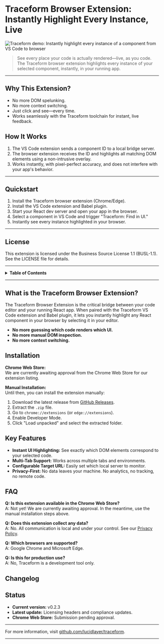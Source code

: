 # Traceform Browser Extension: Instantly Highlight Every Instance, Live

![Traceform demo: Instantly highlight every instance of a component from VS Code to browser](../../.github/demo.gif)

> See every place your code is actually rendered—live, as you code. The Traceform browser extension highlights every instance of your selected component, instantly, in your running app.

---

## Why This Extension?
- No more DOM spelunking.
- No more context switching.
- Just click and see—every time.
- Works seamlessly with the Traceform toolchain for instant, live feedback.

## How It Works
1. The VS Code extension sends a component ID to a local bridge server.
2. The browser extension receives the ID and highlights all matching DOM elements using a non-intrusive overlay.
3. Works instantly, with pixel-perfect accuracy, and does not interfere with your app's behavior.

---

## Quickstart
1. Install the Traceform browser extension (Chrome/Edge).
2. Install the VS Code extension and Babel plugin.
3. Start your React dev server and open your app in the browser.
4. Select a component in VS Code and trigger "Traceform: Find in UI."
5. Instantly see every instance highlighted in your browser.

---

## License
This extension is licensed under the Business Source License 1.1 (BUSL-1.1). See the LICENSE file for details.

---

<details>
<summary><strong>Table&nbsp;of&nbsp;Contents</strong></summary>

- [What is the Traceform Browser Extension?](#what-is-the-traceform-browser-extension)
- [Installation](#installation)
- [Quickstart](#quickstart)
- [How It Works](#how-it-works)
- [Key Features](#key-features)
- [FAQ](#faq)
- [Changelog](#changelog)
- [License](#license)
- [Status](#status)
</details>

---

## What is the Traceform Browser Extension?

The Traceform Browser Extension is the critical bridge between your code editor and your running React app. When paired with the Traceform VS Code extension and Babel plugin, it lets you instantly highlight any React component in your browser by selecting it in your editor.

- **No more guessing which code renders which UI.**
- **No more manual DOM inspection.**
- **No more context switching.**

## Installation

**Chrome Web Store:**  
We are currently awaiting approval from the Chrome Web Store for our extension listing.

**Manual Installation:**  
Until then, you can install the extension manually:
1. Download the latest release from [GitHub Releases](https://github.com/lucidlayer/traceform/releases).
2. Extract the `.zip` file.
3. Go to `chrome://extensions` (or `edge://extensions`).
4. Enable Developer Mode.
5. Click "Load unpacked" and select the extracted folder.

## Key Features

- **Instant UI Highlighting:** See exactly which DOM elements correspond to your selected code.
- **Multi-Tab Support:** Works across multiple tabs and environments.
- **Configurable Target URL:** Easily set which local server to monitor.
- **Privacy-First:** No data leaves your machine. No analytics, no tracking, no remote code.

## FAQ

**Q: Is this extension available in the Chrome Web Store?**  
A: Not yet! We are currently awaiting approval. In the meantime, use the manual installation steps above.

**Q: Does this extension collect any data?**  
A: No. All communication is local and under your control. See our [Privacy Policy](./docs/PRIVACY_POLICY.md).

**Q: Which browsers are supported?**  
A: Google Chrome and Microsoft Edge.

**Q: Is this for production use?**  
A: No, Traceform is a development tool only.

## Changelog

## Status

- **Current version:** v0.2.3
- **Latest update:** Licensing headers and compliance updates.
- **Chrome Web Store:** Submission pending approval.

---

For more information, visit [github.com/lucidlayer/traceform](https://github.com/lucidlayer/traceform).

---
